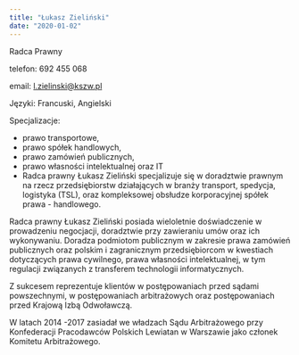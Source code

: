 ```yaml
---
title: "Łukasz Zieliński"
date: "2020-01-02"
---
```

Radca Prawny

telefon: 692 455 068

email: l.zielinski@kszw.pl

Języki: Francuski, Angielski

Specjalizacje:

- prawo transportowe,
- prawo spółek handlowych,
- prawo zamówień publicznych,
- prawo własności intelektualnej oraz IT
- Radca prawny Łukasz Zieliński specjalizuje się w doradztwie prawnym na rzecz przedsiębiorstw działających w branży transport, spedycja, logistyka (TSL), oraz kompleksowej obsłudze korporacyjnej spółek prawa - handlowego.

Radca prawny Łukasz Zieliński posiada wieloletnie doświadczenie w prowadzeniu negocjacji, doradztwie przy zawieraniu umów oraz ich wykonywaniu. Doradza podmiotom publicznym w zakresie prawa zamówień publicznych oraz polskim i zagranicznym przedsiębiorcom w  kwestiach dotyczących prawa cywilnego, prawa własności intelektualnej, w tym regulacji związanych z transferem technologii informatycznych.

Z sukcesem reprezentuje klientów w postępowaniach przed sądami powszechnymi, w postępowaniach arbitrażowych oraz postępowaniach przed Krajową Izbą Odwoławczą.

W latach 2014 -2017 zasiadał we władzach Sądu Arbitrażowego przy Konfederacji Pracodawców Polskich Lewiatan w Warszawie jako członek Komitetu Arbitrażowego.
